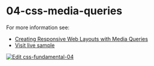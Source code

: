 # 04-css-media-queries

For more information see: 
- [Creating Responsive Web Layouts with Media Queries](https://plentistack.com/creating-responsive-web-layouts-with-media-queries/?utm_source=github&utm_medium=website&utm_campaign=blog-post)
- [Visit live sample](https://04-css-media-queries.vercel.app/)

[![Edit css-fundamental-04](https://codesandbox.io/static/img/play-codesandbox.svg)](https://codesandbox.io/s/github/plentistack/css-fundamental/tree/04-css-media-queries/?fontsize=14&hidenavigation=1&theme=dark)
